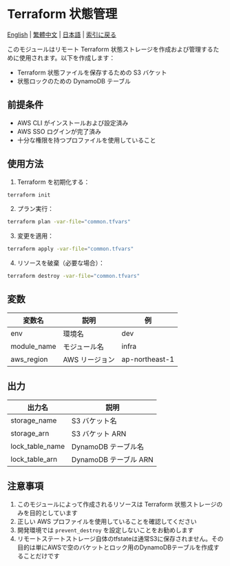# Terraform 状態管理

[English](../en/README.md) | [繁體中文](../zh-tw/README.md) | [日本語](README.md) | [索引に戻る](../README.md)

このモジュールはリモート Terraform 状態ストレージを作成および管理するために使用されます。以下を作成します：
- Terraform 状態ファイルを保存するための S3 バケット
- 状態ロックのための DynamoDB テーブル

## 前提条件

- AWS CLI がインストールおよび設定済み
- AWS SSO ログインが完了済み
- 十分な権限を持つプロファイルを使用していること

## 使用方法

1. Terraform を初期化する：
```bash
terraform init
```

2. プラン実行：
```bash
terraform plan -var-file="common.tfvars"
```

3. 変更を適用：
```bash
terraform apply -var-file="common.tfvars"
```

4. リソースを破棄（必要な場合）：
```bash
terraform destroy -var-file="common.tfvars"
```

## 変数

| 変数名 | 説明 | 例 |
|--------------|-------------|---------|
| env | 環境名 | dev |
| module_name | モジュール名 | infra |
| aws_region | AWS リージョン | ap-northeast-1 |

## 出力

| 出力名 | 説明 |
|------------|-------------|
| storage_name | S3 バケット名 |
| storage_arn | S3 バケット ARN |
| lock_table_name | DynamoDB テーブル名 |
| lock_table_arn | DynamoDB テーブル ARN |

## 注意事項

1. このモジュールによって作成されるリソースは Terraform 状態ストレージのみを目的としています
2. 正しい AWS プロファイルを使用していることを確認してください
3. 開発環境では `prevent_destroy` を設定しないことをお勧めします
4. リモートステートストレージ自体のtfstateは通常S3に保存されません。その目的は単にAWSで空のバケットとロック用のDynamoDBテーブルを作成することだけです 
